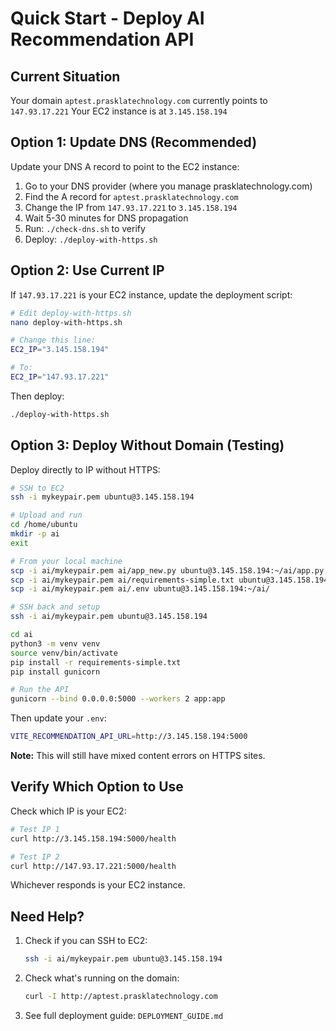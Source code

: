 # Quick Start - Deploy AI Recommendation API

## Current Situation

Your domain `aptest.prasklatechnology.com` currently points to `147.93.17.221`
Your EC2 instance is at `3.145.158.194`

## Option 1: Update DNS (Recommended)

Update your DNS A record to point to the EC2 instance:

1. Go to your DNS provider (where you manage prasklatechnology.com)
2. Find the A record for `aptest.prasklatechnology.com`
3. Change the IP from `147.93.17.221` to `3.145.158.194`
4. Wait 5-30 minutes for DNS propagation
5. Run: `./check-dns.sh` to verify
6. Deploy: `./deploy-with-https.sh`

## Option 2: Use Current IP

If `147.93.17.221` is your EC2 instance, update the deployment script:

```bash
# Edit deploy-with-https.sh
nano deploy-with-https.sh

# Change this line:
EC2_IP="3.145.158.194"

# To:
EC2_IP="147.93.17.221"
```

Then deploy:
```bash
./deploy-with-https.sh
```

## Option 3: Deploy Without Domain (Testing)

Deploy directly to IP without HTTPS:

```bash
# SSH to EC2
ssh -i mykeypair.pem ubuntu@3.145.158.194

# Upload and run
cd /home/ubuntu
mkdir -p ai
exit

# From your local machine
scp -i ai/mykeypair.pem ai/app_new.py ubuntu@3.145.158.194:~/ai/app.py
scp -i ai/mykeypair.pem ai/requirements-simple.txt ubuntu@3.145.158.194:~/ai/
scp -i ai/mykeypair.pem ai/.env ubuntu@3.145.158.194:~/ai/

# SSH back and setup
ssh -i ai/mykeypair.pem ubuntu@3.145.158.194

cd ai
python3 -m venv venv
source venv/bin/activate
pip install -r requirements-simple.txt
pip install gunicorn

# Run the API
gunicorn --bind 0.0.0.0:5000 --workers 2 app:app
```

Then update your `.env`:
```bash
VITE_RECOMMENDATION_API_URL=http://3.145.158.194:5000
```

**Note:** This will still have mixed content errors on HTTPS sites.

## Verify Which Option to Use

Check which IP is your EC2:

```bash
# Test IP 1
curl http://3.145.158.194:5000/health

# Test IP 2  
curl http://147.93.17.221:5000/health
```

Whichever responds is your EC2 instance.

## Need Help?

1. Check if you can SSH to EC2:
   ```bash
   ssh -i ai/mykeypair.pem ubuntu@3.145.158.194
   ```

2. Check what's running on the domain:
   ```bash
   curl -I http://aptest.prasklatechnology.com
   ```

3. See full deployment guide: `DEPLOYMENT_GUIDE.md`

